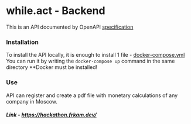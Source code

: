 # while.act - Backend
This is an API documented by OpenAPI [specification](https://while-act.github.io/hackathon-backend/)

### Installation
To install the API locally, it is enough to install 1 file - [docker-compose.yml](https://github.com/while-act/hackathon-backend/blob/main/docker-compose.yml)
You can run it by writing the `docker-compose up` command in the same directory **Docker must be installed!

### Use
API can register and create a pdf file with monetary calculations of any company in Moscow. 
##### Link - https://hackathon.frkam.dev/
